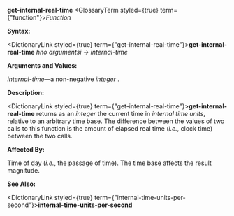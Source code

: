 **get-internal-real-time** <GlossaryTerm styled={true} term={"function"}><i>Function</i></GlossaryTerm> 



**Syntax:** 



<DictionaryLink styled={true} term={"get-internal-real-time"}><b>get-internal-real-time</b></DictionaryLink> *hno argumentsi → internal-time* 



**Arguments and Values:** 



*internal-time*—a non-negative *integer* . 



**Description:** 



<DictionaryLink styled={true} term={"get-internal-real-time"}><b>get-internal-real-time</b></DictionaryLink> returns as an *integer* the current time in *internal time units*, relative to an arbitrary time base. The difference between the values of two calls to this function is the amount of elapsed real time (*i.e.*, clock time) between the two calls. 



**Affected By:** 



Time of day (*i.e.*, the passage of time). The time base affects the result magnitude. 



 



 



**See Also:** 



<DictionaryLink styled={true} term={"internal-time-units-per-second"}><b>internal-time-units-per-second</b></DictionaryLink> 



